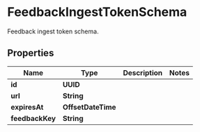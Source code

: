 

# FeedbackIngestTokenSchema

Feedback ingest token schema.

## Properties

| Name | Type | Description | Notes |
|------------ | ------------- | ------------- | -------------|
|**id** | **UUID** |  |  |
|**url** | **String** |  |  |
|**expiresAt** | **OffsetDateTime** |  |  |
|**feedbackKey** | **String** |  |  |



